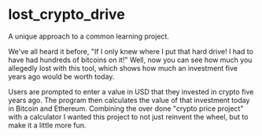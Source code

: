 # lost_crypto_drive
A unique approach to a common learning project. 

We've all heard it before, "If I only knew where I put that hard drive! I had to have had hundreds of bitcoins on it!" Well, now you can see how much you allegedly lost with this tool, which shows how much an investment five years ago would be worth today.

Users are prompted to enter a value in USD that they invested in crypto five years ago. The program then calculates the value of that investment today in Bitcoin and Ethereum. Combining the over done "crypto price project" with a calculator I wanted this project to not just reinvent the wheel, but to make it a little more fun.